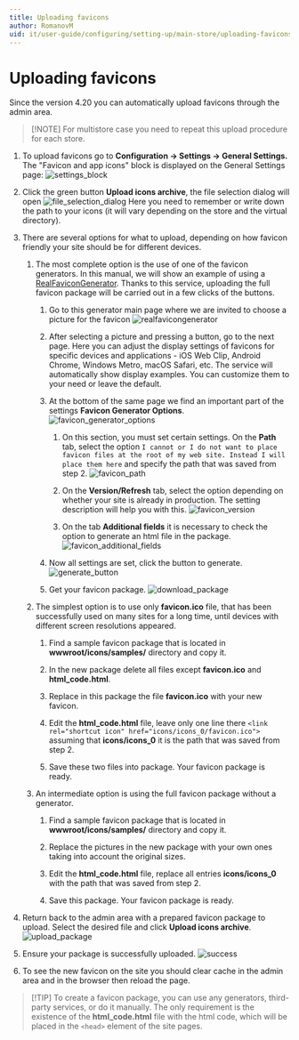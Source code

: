 ```yaml
---
title: Uploading favicons
author: RomanovM
uid: it/user-guide/configuring/setting-up/main-store/uploading-favicons
---
```


# Uploading favicons

Since the version 4.20 you can automatically upload favicons through the admin area.

> [!NOTE] For multistore case you need to repeat this upload procedure for each store.

1. To upload favicons go to **Configuration → Settings → General Settings.** The "Favicon and app icons" block is displayed on the General Settings page: ![settings_block](_static/uploading-favicons/settings_block.png)

2. Click the green button **Upload icons archive**, the file selection dialog will open ![file_selection_dialog](_static/uploading-favicons/file_selection_dialog.png) Here you need to remember or write down the path to your icons (it will vary depending on the store and the virtual directory).

3. There are several options for what to upload, depending on how favicon friendly your site should be for different devices.
    
    1. The most complete option is the use of one of the favicon generators. In this manual, we will show an example of using a [RealFaviconGenerator](https://realfavicongenerator.net/). Thanks to this service, uploading the full favicon package will be carried out in a few clicks of the buttons.
        
        1. Go to this generator main page where we are invited to choose a picture for the favicon ![realfavicongenerator](_static/uploading-favicons/realfavicongenerator.png)
        
        2. After selecting a picture and pressing a button, go to the next page. Here you can adjust the display settings of favicons for specific devices and applications - iOS Web Clip, Android Chrome, Windows Metro, macOS Safari, etc. The service will automatically show display examples. You can customize them to your need or leave the default.
        
        3. At the bottom of the same page we find an important part of the settings **Favicon Generator Options**. ![favicon_generator_options](_static/uploading-favicons/favicon_generator_options.png)
            
            1. On this section, you must set certain settings. On the **Path** tab, select the option `I cannot or I do not want to place favicon files at the root of my web site. Instead I will place them here` and specify the path that was saved from step 2. ![favicon_path](_static/uploading-favicons/favicon_path.png)
            
            2. On the **Version/Refresh** tab, select the option depending on whether your site is already in production. The setting description will help you with this. ![favicon_version](_static/uploading-favicons/favicon_version.png)
            
            3. On the tab **Additional fields** it is necessary to check the option to generate an html file in the package. ![favicon_additional_fields](_static/uploading-favicons/favicon_additional_fields.png)
        
        4. Now all settings are set, click the button to generate. ![generate_button](_static/uploading-favicons/generate_button.png)
        
        5. Get your favicon package. ![download_package](_static/uploading-favicons/download_package.png)
    
    2. The simplest option is to use only **favicon.ico** file, that has been successfully used on many sites for a long time, until devices with different screen resolutions appeared.
        
        1. Find a sample favicon package that is located in **wwwroot/icons/samples/** directory and copy it.
        
        2. In the new package delete all files except **favicon.ico** and **html_code.html**.
        
        3. Replace in this package the file **favicon.ico** with your new favicon.
        
        4. Edit the **html_code.html** file, leave only one line there `<link rel="shortcut icon" href="icons/icons_0/favicon.ico">` assuming that **icons/icons_0** it is the path that was saved from step 2.
        
        5. Save these two files into package. Your favicon package is ready.
    
    3. An intermediate option is using the full favicon package without a generator.
        
        1. Find a sample favicon package that is located in **wwwroot/icons/samples/** directory and copy it.
        
        2. Replace the pictures in the new package with your own ones taking into account the original sizes.
        
        3. Edit the **html_code.html** file, replace all entries **icons/icons_0** with the path that was saved from step 2.
        
        4. Save this package. Your favicon package is ready.

4. Return back to the admin area with a prepared favicon package to upload. Select the desired file and click **Upload icons archive**. ![upload_package](_static/uploading-favicons/upload_package.png)

5. Ensure your package is successfully uploaded. ![success](_static/uploading-favicons/success.png)

6. To see the new favicon on the site you should clear cache in the admin area and in the browser then reload the page.

> [!TIP] To create a favicon package, you can use any generators, third-party services, or do it manually. The only requirement is the existence of the **html_code.html** file with the html code, which will be placed in the `<head>` element of the site pages.